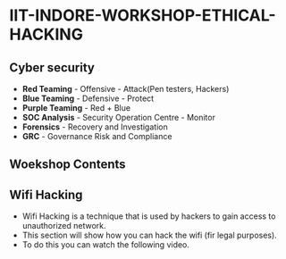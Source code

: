 # IIT-INDORE-WORKSHOP-ETHICAL-HACKING

## Cyber security 

-  **Red Teaming** - Offensive - Attack(Pen testers, Hackers)
-  **Blue Teaming** - Defensive - Protect
-  **Purple Teaming** - Red + Blue 
-  **SOC Analysis** - Security Operation Centre - Monitor 
-  **Forensics** - Recovery and Investigation 
-  **GRC** - Governance Risk and Compliance

## Woekshop Contents
## **Wifi Hacking**
  - Wifi Hacking is a technique that is used by hackers to gain access to unauthorized network.
  - This section will  show how you can hack the wifi (fir legal purposes).
  - To do this you can watch the following video.
